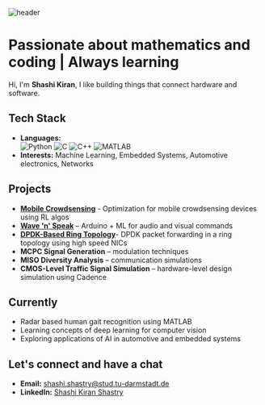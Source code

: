 
![header](https://capsule-render.vercel.app/api?type=waving&color=gradient&height=100&section=header&text=Hello%20World!&fontSize=70&fontColor=ffffff&fontAlignY=50&desc=Welcome%20to%20my%20hub&descAlignY=90)

# Passionate about mathematics and coding | Always learning

Hi, I'm **Shashi Kiran**, I like building things that connect hardware and software.



##  Tech Stack
- **Languages:**  
![Python](https://img.shields.io/badge/-Python-3776AB?logo=python&logoColor=white)
![C](https://img.shields.io/badge/-C-00599C?logo=c&logoColor=white)
![C++](https://img.shields.io/badge/-C++-00599C?logo=cplusplus&logoColor=white)
![MATLAB](https://img.shields.io/badge/-MATLAB-orange)
- **Interests:** Machine Learning, Embedded Systems, Automotive electronics, Networks
<!--- **Tools & Platforms:** Arduino, TensorFlow, PyTorch, Gymnasium, Git, Linux, CAN-based tools -->

##  Projects
- [**Mobile Crowdsensing**](https://github.com/SumJD/MCS_IA_Journal/tree/SKS_modifications) - Optimization for mobile crowdsensing devices using RL algos
- [**Wave 'n' Speak**](https://github.com/shashikiran145/DS2_project) – Arduino + ML for audio and visual commands
- [**DPDK-Based Ring Topology**](https://github.com/shashikiran145/dpdk_project)- DPDK packet forwarding in a ring topology using high speed NICs
- **MCPC Signal Generation** – modulation techniques
- **MISO Diversity Analysis** – communication simulations
- **CMOS-Level Traffic Signal Simulation** – hardware-level design simulation using Cadence

## Currently
- Radar based human gait recognition using MATLAB
- Learning concepts of deep learning for computer vision
- Exploring applications of AI in automotive and embedded systems

## Let's connect and have a chat 
- **Email:** shashi.shastry@stud.tu-darmstadt.de
- **LinkedIn:** [Shashi Kiran Shastry](https://www.linkedin.com/in/shashi-kiran-1011/)


<!--💻 **Engineer | Problem Solver | Lifelong Learner**  
🔧 From **Arduino Prototypes** to **Intelligent Automotive Solutions**  
📊 **Signal Processing Nerd | Networks Enthusiast | AI Explorer**  
🏋️‍♂️ **Strength in Code & in Life – Always Leveling Up**

---

## 🛠️ Tech Stack

**Languages:** Python, C, C++, MATLAB  
**Specialties:** Signal Processing, AI/ML, Embedded Systems, Optimization  
**Tools & Platforms:** Arduino, TensorFlow Lite, PyTorch, Git, Linux

---

## 📌 Featured Projects

- 🔊 **Wave 'n' Speak** – Audio-driven control with Arduino & ML
- 📡 **MCPC Signal Generation** – Advanced modulation techniques
- 📈 **MISO Diversity Analysis** – Simulations for robust communication
- 🚦 **CMOS-Level Traffic Signal Simulation** – Smart infrastructure design

---

## 🌱 What I'm Working On

- Consistently coding in **Python, C & C++** every day
- Exploring **AI applications in automotive systems**
- Building a strong GitHub profile with meaningful projects

---

## 📫 Connect With Me

💌 **Email:** shashi.kiran@example.com *(replace with your real email if you like)*  
🔗 **LinkedIn:** [linkedin.com/in/shashi-kiran](https://linkedin.com)  
💻 **GitHub:** [github.com/shashikiran](https://github.com)

---

> ⚡ _Turning Ideas Into Code, Code Into Impact._

<!--## Hello :) >

<!--
**shashikiran145/shashikiran145** is a ✨ _special_ ✨ repository because its `README.md` (this file) appears on your GitHub profile.

Here are some ideas to get you started:

- 🔭 I’m currently working on ...
- 🌱 I’m currently learning ...
- 👯 I’m looking to collaborate on ...
- 🤔 I’m looking for help with ...
- 💬 Ask me about ...
- 📫 How to reach me: ...
- 😄 Pronouns: ...
- ⚡ Fun fact: ...
-->

